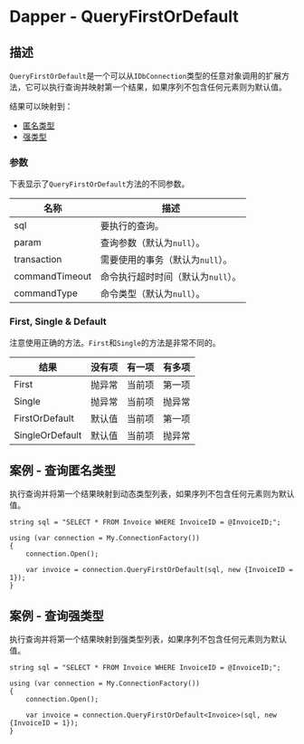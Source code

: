 # Dapper - QueryFirstOrDefault

## 描述
`QueryFirstOrDefault`是一个可以从`IDbConnection`类型的任意对象调用的扩展方法，它可以执行查询并映射第一个结果，如果序列不包含任何元素则为默认值。

结果可以映射到：

* [匿名类型](#anonymous)
* [强类型](#strongly-typed)

### 参数
下表显示了`QueryFirstOrDefault`方法的不同参数。

名称 | 描述
---|---
sql | 要执行的查询。
param | 查询参数（默认为`null`）。
transaction | 需要使用的事务（默认为`null`）。
commandTimeout | 命令执行超时时间（默认为`null`）。
commandType | 命令类型（默认为`null`）。

### First, Single & Default
注意使用正确的方法。`First`和`Single`的方法是非常不同的。

结果 | 没有项 | 有一项 | 有多项
---|---|---|---
First           | 抛异常 | 当前项 | 第一项
Single          | 抛异常 | 当前项 | 抛异常
FirstOrDefault  | 默认值 | 当前项 | 第一项
SingleOrDefault | 默认值 | 当前项 | 抛异常


<h2 id="anonymous">案例 - 查询匿名类型</h2>

执行查询并将第一个结果映射到动态类型列表，如果序列不包含任何元素则为默认值。
```
string sql = "SELECT * FROM Invoice WHERE InvoiceID = @InvoiceID;";

using (var connection = My.ConnectionFactory())
{
    connection.Open();

    var invoice = connection.QueryFirstOrDefault(sql, new {InvoiceID = 1});
}
```

<h2 id="strongly-typed">案例 - 查询强类型</h2>

执行查询并将第一个结果映射到强类型列表，如果序列不包含任何元素则为默认值。
```
string sql = "SELECT * FROM Invoice WHERE InvoiceID = @InvoiceID;";

using (var connection = My.ConnectionFactory())
{
    connection.Open();

    var invoice = connection.QueryFirstOrDefault<Invoice>(sql, new {InvoiceID = 1});
}
```